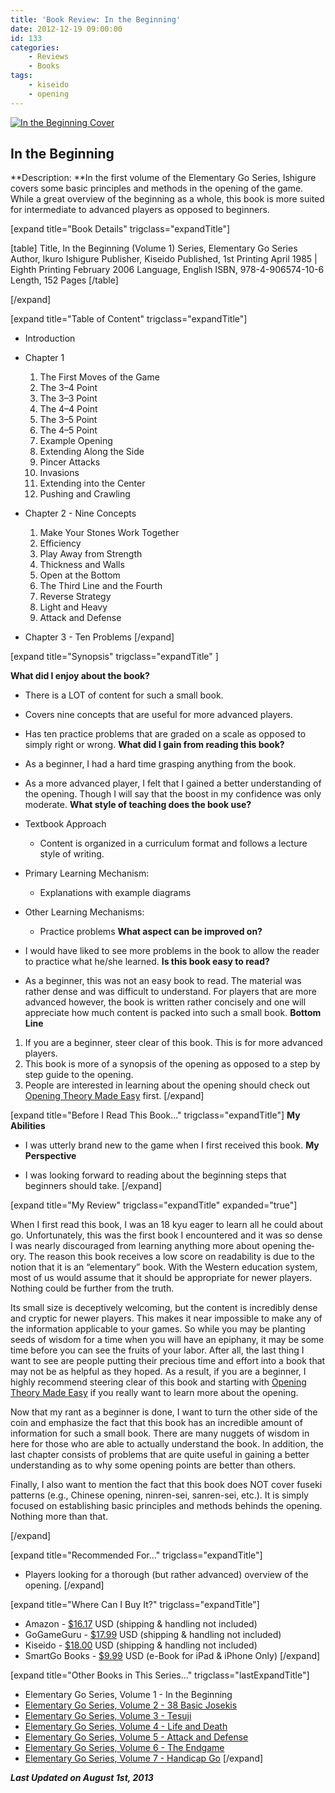 ```yaml
---
title: 'Book Review: In the Beginning'
date: 2012-12-19 09:00:00
id: 133
categories:
	- Reviews
	- Books
tags:
	- kiseido
	- opening
---
```


[![](http://www.bengozen.com/wp-content/uploads/2010/08/in-the-beginning_5.jpg "In the Beginning Cover")](http://www.bengozen.com/wp-content/uploads/2010/08/in-the-beginning_5.jpg)

## In the Beginning

**Description: **In the first volume of the Elementary Go Series, Ishigure covers some basic principles and methods in the opening of the game. While a great overview of the beginning as a whole, this book is more suited for intermediate to advanced players as opposed to beginners.

<!--more-->

[expand title="Book Details" trigclass="expandTitle"]

[table]
Title, In the Beginning (Volume 1)
Series, Elementary Go Series
Author, Ikuro Ishigure
Publisher, Kiseido
Published, 1st Printing April 1985 | Eighth Printing February 2006
Language, English
ISBN, 978-4-906574-10-6
Length, 152 Pages
[/table]

[/expand]

[expand title="Table of Content" trigclass="expandTitle"]

*   Introduction
*   Chapter 1

	1.  The First Moves of the Game
	2.  The 3–4 Point
	3.  The 3–3 Point
	4.  The 4–4 Point
	5.  The 3–5 Point
	6.  The 4–5 Point
	7.  Example Opening
	8.  Extending Along the Side
	9.  Pincer Attacks
	10.  Invasions
	11.  Extending into the Center
	12.  Pushing and Crawling

*   Chapter 2 - Nine Concepts

	1.  Make Your Stones Work Together
	2.  Efficiency
	3.  Play Away from Strength
	4.  Thickness and Walls
	5.  Open at the Bottom
	6.  The Third Line and the Fourth
	7.  Reverse Strategy
	8.  Light and Heavy
	9.  Attack and Defense

*   Chapter 3 - Ten Problems
[/expand]

[expand title="Synopsis" trigclass="expandTitle" ]

**What did I enjoy about the book?**

*   There is a LOT of content for such a small book.
*   Covers nine concepts that are useful for more advanced players.
*   Has ten practice problems that are graded on a scale as opposed to simply right or wrong.
**What did I gain from reading this book?**

*   As a beginner, I had a hard time grasping anything from the book.
*   As a more advanced player, I felt that I gained a better understanding of the opening. Though I will say that the boost in my confidence was only moderate.
**What style of teaching does the book use?**

*   Textbook Approach

	*   Content is organized in a curriculum format and follows a lecture style of writing.

*   Primary Learning Mechanism:

	*   Explanations with example diagrams

*   Other Learning Mechanisms:

	*   Practice problems
**What aspect can be improved on?**

*   I would have liked to see more problems in the book to allow the reader to practice what he/she learned.
**Is this book easy to read?**

*   As a beginner, this was not an easy book to read. The material was rather dense and was difficult to understand. For players that are more advanced however, the book is written rather concisely and one will appreciate how much content is packed into such a small book.
**Bottom Line**

1.  If you are a beginner, steer clear of this book. This is for more advanced players.
2.  This book is more of a synopsis of the opening as opposed to a step by step guide to the opening.
3.  People are interested in learning about the opening should check out [Opening Theory Made Easy](http://www.bengozen.com/book-review-opening-theory-made-easy/ "Book Review: Opening Theory Made Easy") first.
[/expand]

[expand title="Before I Read This Book..." trigclass="expandTitle"]
**My Abilities**

*   I was utterly brand new to the game when I first received this book.
**My Perspective**

*   I was looking forward to reading about the beginning steps that beginners should take.
[/expand]

[expand title="My Review" trigclass="expandTitle" expanded="true"]

When I first read this book, I was an 18 kyu eager to learn all he could about go. Unfor­tu­nately, this was the first book I encoun­tered and it was so dense I was nearly dis­cour­aged from learn­ing any­thing more about open­ing the­ory. The rea­son this book receives a low score on read­abil­ity is due to the notion that it is an “ele­men­tary” book. With the West­ern edu­ca­tion sys­tem, most of us would assume that it should be appro­pri­ate for newer play­ers. Noth­ing could be fur­ther from the truth.

Its small size is decep­tively wel­com­ing, but the con­tent is incred­i­bly dense and cryp­tic for newer play­ers. This makes it near impos­si­ble to make any of the infor­ma­tion applic­a­ble to your games. So while you may be plant­ing seeds of wis­dom for a time when you will have an epiphany, it may be some time before you can see the fruits of your labor. After all, the last thing I want to see are peo­ple putting their pre­cious time and effort into a book that may not be as help­ful as they hoped. As a result, if you are a beginner, I highly rec­om­mend steer­ing clear of this book and start­ing with [Open­ing The­ory Made Easy](http://www.bengozen.com/book-review-opening-theory-made-easy/ "Book Review: Opening Theory Made Easy") if you really want to learn more about the opening.

Now that my rant as a beginner is done, I want to turn the other side of the coin and emphasize the fact that this book has an incredible amount of information for such a small book. There are many nuggets of wis­dom in here for those who are able to actu­ally under­stand the book. In addi­tion, the last chap­ter con­sists of prob­lems that are quite use­ful in gain­ing a bet­ter under­stand­ing as to why some open­ing points are bet­ter than others.

Finally, I also want to mention the fact that this book does NOT cover fuseki patterns (e.g., Chinese opening, ninren-sei, sanren-sei, etc.). It is simply focused on establishing basic principles and methods behinds the opening. Nothing more than that.

[/expand]

[expand title="Recommended For..." trigclass="expandTitle"]

*   Players looking for a thorough (but rather advanced) overview of the opening.
[/expand]

[expand title="Where Can I Buy It?" trigclass="expandTitle"]

*   Amazon - [$16.17](http://www.amazon.com/gp/product/4906574106/ref=as_li_ss_tl?ie=UTF8&amp;camp=1789&amp;creative=390957&amp;creativeASIN=4906574106&amp;linkCode=as2&amp;tag=be09a-20m "Amazon Purchase Link") USD (shipping &amp; handling not included)
*   GoGameGuru - [$17.99](http://shop.gogameguru.com/in-the-beginning/?acc=e4da3b7fbbce2345d7772b0674a318d5 "Go Game Guru Purchase Link") USD (shipping &amp; handling not included)
*   Kiseido - [$18.00](http://kiseido.com/go_books.htm "Kiseido Purchase Link") USD (shipping &amp; handling not included)
*   SmartGo Books - [$9.99](http://www.smartgo.com/books.htm "SmartGo Book Link") USD (e-Book for iPad &amp; iPhone Only)
[/expand]

[expand title="Other Books in This Series..." trigclass="lastExpandTitle"]

*   Elementary Go Series, Volume 1 - In the Beginning
*   [Elementary Go Series, Volume 2 - 38 Basic Josekis](http://www.bengozen.com/book-review-38-basic-josekis/ "Book Review: 38 Basic Josekis")
*   [Elementary Go Series, Volume 3 - Tesuji](http://www.bengozen.com/book-review-tesuji/ "Book Review: Tesuji")
*   [Elementary Go Series, Volume 4 - Life and Death](http://www.bengozen.com/book-review-life-and-death/ "Book Review: Life and Death")
*   [Elementary Go Series, Volume 5 - Attack and Defense](http://www.bengozen.com/book-review-attack-and-defense/ "Book Review: Attack and Defense")
*   [Elementary Go Series, Volume 6 - The Endgame](http://www.bengozen.com/book-review-the-endgame/ "Book Review: The Endgame")
*   [Elementary Go Series, Volume 7 - Handicap Go](http://www.bengozen.com/book-review-handicap-go/ "Book Review: Handicap Go")
[/expand]

_**Last Updated on August 1st, 2013**_